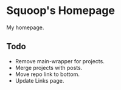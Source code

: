 # Squoop's Homepage
My homepage.

## Todo
- Remove main-wrapper for projects.
- Merge projects with posts.
- Move repo link to bottom.
- Update Links page.